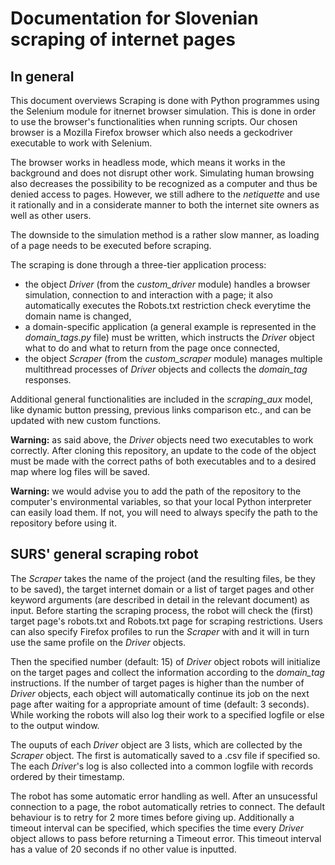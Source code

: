 # Documentation for Slovenian scraping of internet pages
## In general
This document overviews 
Scraping is done with Python programmes using the Selenium module for itnernet browser simulation. This is done in order to use the 
browser's functionalities when running scripts. Our chosen browser is a Mozilla Firefox browser which also needs a geckodriver 
executable to work with Selenium. 

The browser works in headless mode, which means it works in the background and does not disrupt other work. Simulating human browsing 
also decreases the possibility to be recognized as a computer and thus be denied access to pages. However, we still adhere to the 
*netiquette* and use it rationally and in a considerate manner to both the internet site owners as well as other users.

The downside to the simulation method is a rather slow manner, as loading of a page needs to be executed before scraping.

The scraping is done through a three-tier application process:
 * the object _Driver_ (from the _custom_driver_ module) handles a browser simulation, connection to and interaction with a page; it
 also automatically executes the Robots.txt restriction check everytime the domain name is changed,
 * a domain-specific application (a general example is represented in the _domain_tags.py_ file) must be written, which instructs the
 _Driver_ object what to do and what to return from the page once connected,
 * the object _Scraper_ (from the _custom_scraper_ module) manages multiple multithread processes of _Driver_ objects and collects the 
 _domain_tag_ responses.
 
Additional general functionalities are included in the _scraping_aux_ model, like dynamic button pressing, previous links comparison 
etc., and can be updated with new custom functions.

**Warning:** as said above, the _Driver_ objects need two executables to work correctly. After cloning this repository, an update to 
the code of the object must be made with the correct paths of both executables and to a desired map where log files will be saved.

**Warning:** we would advise you to add the path of the repository to the computer's environmental variables, so that your local Python 
interpreter can easily load them. If not, you will need to always specify the path to the repository before using it.

## SURS' general scraping robot
The _Scraper_ takes the name of the project (and the resulting files, be they to be saved), the target internet domain or a list of
target pages and other keyword arguments (are described in detail in the relevant document) as input. Before starting the scraping 
process, the robot will check the (first) target page's robots.txt and Robots.txt page for scraping restrictions. Users can also specify 
Firefox profiles to run the _Scraper_ with and it will in turn use the same profile on the _Driver_ objects.

Then the specified number (default: 15) of _Driver_ object robots will initialize on the target pages and collect the information
according to the _domain_tag_ instructions. If the number of target pages is higher than the number of _Driver_ objects, each object 
will automatically continue its job on the next page after waiting for a appropriate amount of time (default: 3 seconds). While working 
the robots will also log their work to a specified logfile or else to the output window.

The ouputs of each _Driver_ object are 3 lists, which are collected by the _Scraper_ object. The first is automatically saved to a 
.csv file if specified so. The each _Driver_'s log is also collected into a common logfile with records ordered by their timestamp.

The robot has some automatic error handling as well. After an unsucessful connection to a page, the robot automatically retries to 
connect. The default behaviour is to retry for 2 more times before giving up. Additionally a timeout interval can be specified, which
specifies the time every _Driver_ object allows to pass before returning a Timeout error. This timeout interval has a value of 20 seconds
if no other value is inputted.


